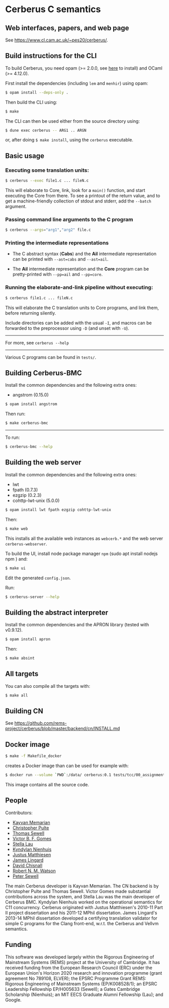 Cerberus C semantics
=====


Web interfaces, papers, and web page
---

See <https://www.cl.cam.ac.uk/~pes20/cerberus/>.



Build instructions for the CLI
---

To build Cerberus, you need opam (>= 2.0.0, see [here](https://opam.ocaml.org/doc/Install.html) to install) and OCaml (>= 4.12.0).

First install the dependencies (including `lem` and `menhir`) using opam:

```bash
$ opam install --deps-only .
```

Then build the CLI using:

```bash
$ make
```

The CLI can then be used either from the source directory using:

```bash
$ dune exec cerberus -- ARG1 .. ARGN
```

or, after doing `$ make install`, using the `cerberus` executable.

Basic usage
---

### Executing some translation units:
```bash
$ cerberus --exec file1.c ... fileN.c
```
This will elaborate to Core, link, look for a ```main()``` function, and start executing the Core from there. To see a printout of the return value, and to get a machine-friendly collection of stdout and stderr,
add the ```--batch``` argument.


### Passing command line arguments to the C program
```bash
$ cerberus --args="arg1","arg2" file.c
```

### Printing the intermediate representations
* The C abstract syntax (**Cabs**) and the **Ail** intermediate representation can be printed with  ```--ast=cabs``` and ```--ast=ail```.

* The **Ail** intermediate representation and the **Core** program can be pretty-printed with ```--pp=ail``` and ```--pp=core```.

### Running the elaborate-and-link pipeline without executing:

```bash
$ cerberus file1.c ... fileN.c
```
This will elaborate the C translation units to Core programs, and link them, before returning silently.

Include directories can be added with the usual ```-I```, and macros can be forwarded to the preprocessor using ```-D``` (and unset with ```-U```).

---

For more, see `cerberus --help`

---

Various C programs can be found in ```tests/```.


Building Cerberus-BMC
---

Install the common dependencies and the following extra ones:

* angstrom  (0.15.0)

```bash
$ opam install angstrom
```

Then run:

```bash
$ make cerberus-bmc
```

---

To run:

```bash
$ cerberus-bmc --help
```

Building the web server
---

Install the common dependencies and the following extra ones:

* lwt
* fpath           (0.7.3)
* ezgzip          (0.2.3)
* cohttp-lwt-unix (5.0.0)


```bash
$ opam install lwt fpath ezgzip cohttp-lwt-unix
```

Then:

```bash
$ make web
```

This installs all the available web instances as `webcerb.*` and the web server `cerberus-webserver`.

To build the UI, install node package manager `npm` (sudo apt install nodejs npm
) and:

```bash
$ make ui
```

Edit the generated `config.json`.

Run:

```bash
$ cerberus-server --help
```

Building the abstract interpreter
---

Install the common dependencies and the APRON library (tested with v0.9.12).

```bash
$ opam install apron
```

Then:

```bash
$ make absint
```

All targets
---

You can also compile all the targets with:

```bash
$ make all
```

Building CN
---
See https://github.com/rems-project/cerberus/blob/master/backend/cn/INSTALL.md


Docker image
------------

```bash
$ make -f Makefile_docker
```
creates a Docker image than can be used for example with:
```bash
$ docker run --volume `PWD`:/data/ cerberus:0.1 tests/tcc/00_assignment.c --pp=core
```
This image contains all the source code.



People
------

Contributors:
<ul>
<li>  <a href="http://www.cl.cam.ac.uk/users/km569">Kayvan Memarian</a></li>
<li>  <a href="http://www.cl.cam.ac.uk/users/cp526">Christopher Pulte</a></li>
<li>  <a href="https://www.cst.cam.ac.uk/people/tals4">Thomas Sewell</a></li>
<li>  <a href="http://www.cl.cam.ac.uk/users/vb358">Victor B. F. Gomes</a></li>
<li>  <a href="https://www.csail.mit.edu/person/stella-lau">Stella Lau</a></li>
<li>  <a href="http://www.cl.cam.ac.uk/users/kn307">Kyndylan Nienhuis</a></li>
<li>  <a href="http://www.cl.cam.ac.uk/~jm614">Justus Matthiesen</a></li>
<li>  <a href="http://www.jchl.co.uk">James Lingard</a></li>
<li>  <a href="http://www.cl.cam.ac.uk/~dc552">David Chisnall</a></li>
<li>  <a href="http://www.cl.cam.ac.uk/~rnw24">Robert N. M. Watson</a></li>
<li>  <a href="http://www.cl.cam.ac.uk/~pes20">Peter Sewell</a></li>
</ul>

The main Cerberus developer is Kayvan Memarian.
The CN backend is by Christopher Pulte and Thomas Sewell.
Victor Gomes made substantial contributions across the system, and Stella Lau was the main developer of Cerberus BMC. 
Kyndylan Nienhuis worked on the operational semantics for C11
concurrency. 
Cerberus originated with Justus Matthiesen's 2010-11 Part II project
dissertation and his 2011-12 MPhil dissertation. James Lingard's
2013-14 MPhil dissertation developed a certifying translation
validator for simple C programs for the Clang front-end, w.r.t. the
Cerberus and Vellvm semantics. 



Funding
-----
This software was developed largely within the Rigorous Engineering of
Mainstream Systems (REMS) project at the University of Cambridge.  It
has received funding from the European Research Council (ERC) under
the European Union's Horizon 2020 research and innovation programme
(grant agreement No 789108, ELVER); the EPSRC Programme Grant REMS:
Rigorous Engineering of Mainstream Systems (EP/K008528/1); an EPSRC
Leadership Fellowship EP/H005633 (Sewell); a Gates Cambridge
Scholarship (Nienhuis); an MIT EECS Graduate Alumni Fellowship
(Lau); and Google. 
